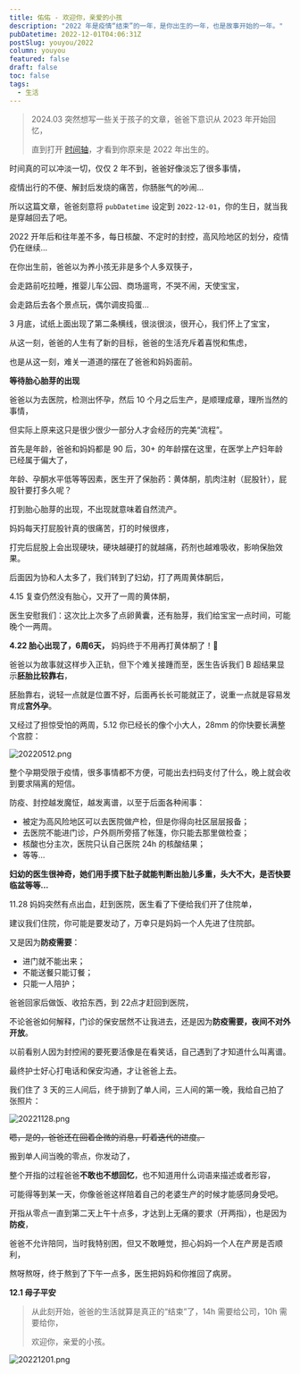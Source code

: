 ```yaml
---
title: 佑佑 - 欢迎你，亲爱的小孩
description: "2022 年是疫情“结束”的一年，是你出生的一年，也是故事开始的一年。"
pubDatetime: 2022-12-01T04:06:31Z
postSlug: youyou/2022
column: youyou
featured: false
draft: false
toc: false
tags:
  - 生活
---
```


> 2024.03 突然想写一些关于孩子的文章，爸爸下意识从 2023 年开始回忆，
>
> 直到打开 [时间轴](/timeline)，才看到你原来是 2022 年出生的。

时间真的可以冲淡一切，仅仅 2 年不到，爸爸好像淡忘了很多事情，

疫情出行的不便、解封后发烧的痛苦，你肠胀气的吵闹...

所以这篇文章，爸爸刻意将 `pubDatetime` 设定到 `2022-12-01`，你的生日，就当我是穿越回去了吧。

2022 开年后和往年差不多，每日核酸、不定时的封控，高风险地区的划分，疫情仍在继续...

在你出生前，爸爸以为养小孩无非是多个人多双筷子，

会走路前吃拉睡，推婴儿车公园、商场遛弯，不哭不闹，天使宝宝，

会走路后去各个景点玩，偶尔调皮捣蛋...

3 月底，试纸上面出现了第二条横线，很淡很淡，很开心，我们怀上了宝宝，

从这一刻，爸爸的人生有了新的目标，爸爸的生活充斥着喜悦和焦虑，

也是从这一刻，难关一道道的摆在了爸爸和妈妈面前。

**等待胎心胎芽的出现**

爸爸以为去医院，检测出怀孕，然后 10 个月之后生产，是顺理成章，理所当然的事情，

但实际上原来这只是很少很少一部分人才会经历的完美“流程”。

首先是年龄，爸爸和妈妈都是 90 后，30+ 的年龄摆在这里，在医学上产妇年龄已经属于偏大了，

年龄、孕酮水平低等等因素，医生开了保胎药：黄体酮，肌肉注射（屁股针），屁股针要打多久呢？

打到胎心胎芽的出现，不出现就意味着自然流产。

妈妈每天打屁股针真的很痛苦，打的时候很疼，

打完后屁股上会出现硬块，硬块越硬打的就越痛，药剂也越难吸收，影响保胎效果。

后面因为协和人太多了，我们转到了妇幼，打了两周黄体酮后，

4.15 复查仍然没有胎心，又开了一周的黄体酮，

医生安慰我们：这次比上次多了点卵黄囊，还有胎芽，我们给宝宝一点时间，可能晚个一两周。

**4.22 胎心出现了，6周6天，** 妈妈终于不用再打黄体酮了！🎉

爸爸以为故事就这样步入正轨，但下个难关接踵而至，医生告诉我们 B 超结果显示**胚胎比较靠右**，

胚胎靠右，说轻一点就是位置不好，后面再长长可能就正了，说重一点就是容易发育成**宫外孕**。

又经过了担惊受怕的两周，5.12 你已经长的像个小大人，28mm 的你快要长满整个宫腔：

![20220512.png](/images/youyou/20220512.jpg)

整个孕期受限于疫情，很多事情都不方便，可能出去扫码支付了什么，晚上就会收到要求隔离的短信。

防疫、封控越发魔怔，越发离谱，以至于后面各种闹事：

- 被定为高风险地区可以去医院做产检，但是你得向社区层层报备；
- 去医院不能进门诊，户外厕所旁搭了帐篷，你只能去那里做检查；
- 核酸也分主次，医院只认自己医院 24h 的核酸结果；
- 等等...

**妇幼的医生很神奇，她们用手摸下肚子就能判断出胎儿多重，头大不大，是否快要临盆等等...**

11.28 妈妈突然有点出血，赶到医院，医生看了下便给我们开了住院单，

建议我们住院，你可能是要发动了，万幸只是妈妈一个人先进了住院部。

又是因为**防疫需要**：

- 进门就不能出来；
- 不能送餐只能订餐；
- 只能一人陪护；

爸爸回家后做饭、收拾东西，到 22点才赶回到医院，

不论爸爸如何解释，门诊的保安居然不让我进去，还是因为**防疫需要，夜间不对外开放**。

以前看别人因为封控闹的要死要活像是在看笑话，自己遇到了才知道什么叫离谱。

最终护士好心打电话和保安沟通，才让爸爸上去。

我们住了 3 天的三人间后，终于排到了单人间，三人间的第一晚，我给自己拍了张照片：

![20221128.png](/images/youyou/20221128.jpg)

~~嗯，是的，爸爸还在回着企微的消息，盯着迭代的进度。~~

搬到单人间当晚的零点，你发动了，

整个开指的过程爸爸**不敢也不想回忆**，也不知道用什么词语来描述或者形容，

可能得等到某一天，你像爸爸这样陪着自己的老婆生产的时候才能感同身受吧。

开指从零点一直到第二天上午十点多，才达到上无痛的要求（开两指），也是因为**防疫**，

爸爸不允许陪同，当时我特别困，但又不敢睡觉，担心妈妈一个人在产房是否顺利，

熬呀熬呀，终于熬到了下午一点多，医生把妈妈和你推回了病房。

**12.1 母子平安**

> 从此刻开始，爸爸的生活就算是真正的“结束”了，14h 需要给公司，10h 需要给你，
>
> 欢迎你，亲爱的小孩。

![20221201.png](/images/youyou/20221201.jpg)

